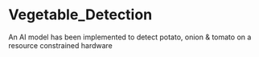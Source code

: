 # Vegetable_Detection
An AI model has been implemented to detect potato, onion &amp; tomato on a resource constrained hardware 
